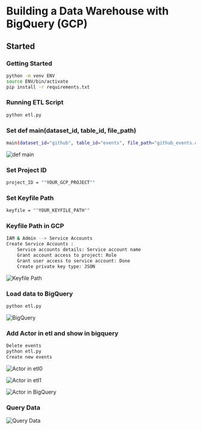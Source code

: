 # Building a Data Warehouse with BigQuery (GCP)

## Started
### Getting Started
```sh
python -m venv ENV
source ENV/bin/activate
pip install -r requirements.txt
```

### Running ETL Script
```sh
python etl.py
```

### Set def main(dataset_id, table_id, file_path)
```sh
main(dataset_id="github", table_id="events", file_path="github_events.csv")
```

![def main]()


### Set Project ID
```sh
project_ID = ""YOUR_GCP_PROJECT""
```


### Set Keyfile Path
```sh
keyfile = ""YOUR_KEYFILE_PATH""
```

### Keyfile Path in GCP
```sh
IAM & Admin --> Service Accounts
Create Service Accounts : 
    Service accounts details: Service account name
    Grant account access to project: Role
    Grant user access to service account: Done
    Create private key type: JSON
```

![Keyfile Path]()


### Load data to BigQuery
```sh
python etl.py
```
![BigQuery]()


### Add Actor in etl and show in bigquery
```sh
Delete events
python etl.py
Create new events
```

![Actor in etl0]()

![Actor in etl1]()


![Actor in BigQuery]()


### Query Data

![Query Data]()